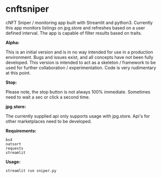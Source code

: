 # cnftsniper
cNFT Sniper / monitoring app built with Streamlit and python3. Currently this app monitors listings on jpg.store and refreshes based on a user defined interval. The app is capable of filter results based on traits.

__Alpha:__

This is an initial version and is in no way intended for use in a production environment. Bugs and issues exist, and all concepts have not been fully developed. This version is intended to act as a skeleton / framework to be used for further collaboration / experimentation. Code is very rudimentary at this point.

__Stop:__

Please note, the stop button is not always 100% immediate. Sometimes need to wait a sec or click a second time.

__jpg.store:__

The currently supplied api only supports usage with jpg.store. Api's for other marketplaces need to be developed.

__Requirements:__
```
bs4
natsort
requests
streamlit
```

__Usage:__

`streamlit run sniper.py`

